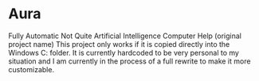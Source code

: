 # Aura
Fully Automatic Not Quite Artificial Intelligence Computer Help (original project name)
This project only works if it is copied directly into the Windows C: folder. 
It is currently hardcoded to be very personal to my situation and I am currently in the process of a full rewrite to make it more customizable.
